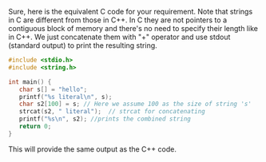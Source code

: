 Sure, here is the equivalent C code for your requirement. Note that strings in C are different from those in C++. In C they are not pointers to a contiguous block of memory and there's no need to specify their length like in C++. We just concatenate them with "+" operator and use stdout (standard output) to print the resulting string.
```C
#include <stdio.h>
#include <string.h>

int main() {
   char s[] = "hello";
   printf("%s literal\n", s);
   char s2[100] = s; // Here we assume 100 as the size of string 's'
   strcat(s2, " literal");  // strcat for concatenating
   printf("%s\n", s2); //prints the combined string
   return 0;
}
```
This will provide the same output as the C++ code.
